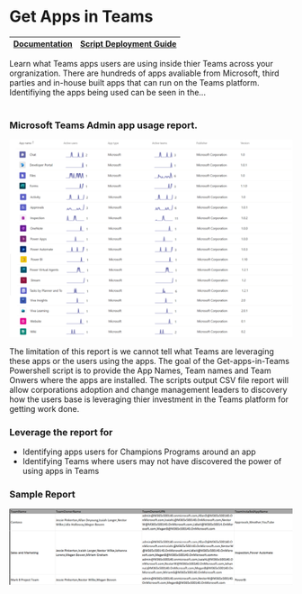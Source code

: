 # Get Apps in Teams

|[Documentation](https://github.com/SteveoMS/Get-apps-in-Teams/wiki/Documentation)|[Script Deployment Guide](https://github.com/SteveoMS/Get-apps-in-Teams/wiki/PowerShell-configuration-to-run-script)
|-------------|----------------|

Learn what Teams apps users are using inside thier Teams across your orgranization. There are hundreds of apps avaliable from Microsoft, third parties and in-house built apps that can run on the Teams platform. Identifiying the apps being used can be seen in the... 
<br/>
<br/>
### Microsoft Teams Admin app usage report.
![admin](/images/AppsReportingv2.png )

The limitation of this report is we cannot tell what Teams are leveraging these apps or the users using the apps. The goal of the Get-apps-in-Teams Powershell script is to provide the App Names, Team names and Team Onwers where the apps are installed. The scripts output CSV file report will allow corporations adoption and change management leaders to discovery how the users base is leveraging thier investment in the Teams platform for getting work done.

### Leverage the report for
* Identifying apps users for Champions Programs around an app
* Identifying Teams where users may not have discovered the power of using apps in Teams
### Sample Report
![csv](/images/CSVReport.png )
